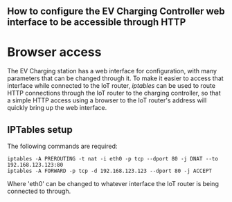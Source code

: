 How to configure the EV Charging Controller web interface to be accessible through HTTP
---

# Browser access

The EV Charging station has a web interface for configuration, with many parameters that can be changed through it.
To make it easier to access that interface while connected to the IoT router, *iptables* can be used to route HTTP connections
through the IoT router to the charging controller, so that a simple HTTP access using a browser to the IoT router's address
will quickly bring up the web interface.

## IPTables setup

The following commands are required:

```
iptables -A PREROUTING -t nat -i eth0 -p tcp --dport 80 -j DNAT --to 192.168.123.123:80
iptables -A FORWARD -p tcp -d 192.168.123.123 --dport 80 -j ACCEPT
```

Where 'eth0' can be changed to whatever interface the IoT router is being connected to through.
